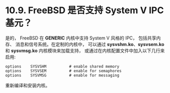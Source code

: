 # 10.9. FreeBSD 是否支持 System V IPC 基元？

是的， FreeBSD 在 **GENERIC** 内核中支持 System V 风格的 IPC， 包括共享内存、 消息和信号系统。在定制的内核中， 可以通过 **sysvshm.ko**、**sysvsem.ko** 和 **sysvmsg.ko** 内核模块来加载支持， 或通过在内核配置文件中加入以下几行来启用:

```
options    SYSVSHM          # enable shared memory
options    SYSVSEM          # enable for semaphores
options    SYSVMSG          # enable for messaging
```

重新编译和安装内核。
